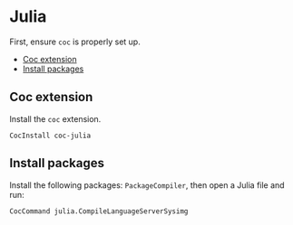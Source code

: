 # Julia

First, ensure `coc` is properly set up.


<!-- vim-markdown-toc GFM -->

* [Coc extension](#coc-extension)
* [Install packages](#install-packages)

<!-- vim-markdown-toc -->

## Coc extension

Install the `coc` extension.

```viml
CocInstall coc-julia
```

## Install packages

Install the following packages: `PackageCompiler`, then open a Julia file and run:

```vim
CocCommand julia.CompileLanguageServerSysimg
```
